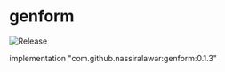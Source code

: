 # genform
![Release](https://jitpack.io/v/NassirAlawar/genform.svg)

implementation "com.github.nassiralawar:genform:0.1.3"
